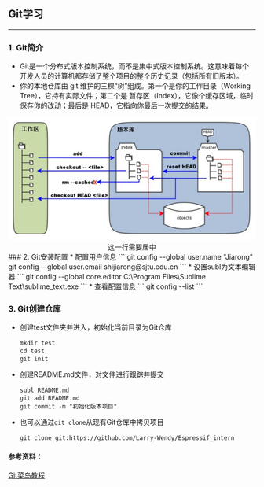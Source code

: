 ## Git学习
---
### 1. Git简介
  * Git是一个分布式版本控制系统，而不是集中式版本控制系统。这意味着每个开发人员的计算机都存储了整个项目的整个历史记录（包括所有旧版本）。
  * 你的本地仓库由 git 维护的三棵“树”组成。第一个是你的工作目录（Working Tree），它持有实际文件；第二个是 暂存区（Index），它像个缓存区域，临时保存你的改动；最后是 HEAD，它指向你最后一次提交的结果。
  <div align=center>
  <img src="https://github.com/Larry-Wendy/Espressif_intern/blob/main/fig/git%E7%AE%80%E4%BB%8B.PNG" width="600" id="图片名称" />
  </div>
  <center>这一行需要居中</center>
### 2. Git安装配置
  * 配置用户信息
    ```
    git config --global user.name "Jiarong"
    git config --global user.email shijiarong@sjtu.edu.cn
    ```
  * 设置subl为文本编辑器
    ```
    git config --global core.editor C:\Program Files\Sublime Text\sublime_text.exe
    ```
  * 查看配置信息
    ```
    git config --list
    ```

### 3. Git创建仓库
  * 创建test文件夹并进入，初始化当前目录为Git仓库
    ```
    mkdir test
    cd test
    git init
    ```
  * 创建README.md文件，对文件进行跟踪并提交
    ```
    subl README.md
    git add README.md
    git commit -m "初始化版本项目"
    ```
  * 也可以通过`git clone`从现有Git仓库中拷贝项目
    ```
    git clone git:https://github.com/Larry-Wendy/Espressif_intern
    ```

#### 参考资料：
<a href="https://www.runoob.com/git/git-remote-repo.html" target="_blank">Git菜鸟教程</a>

